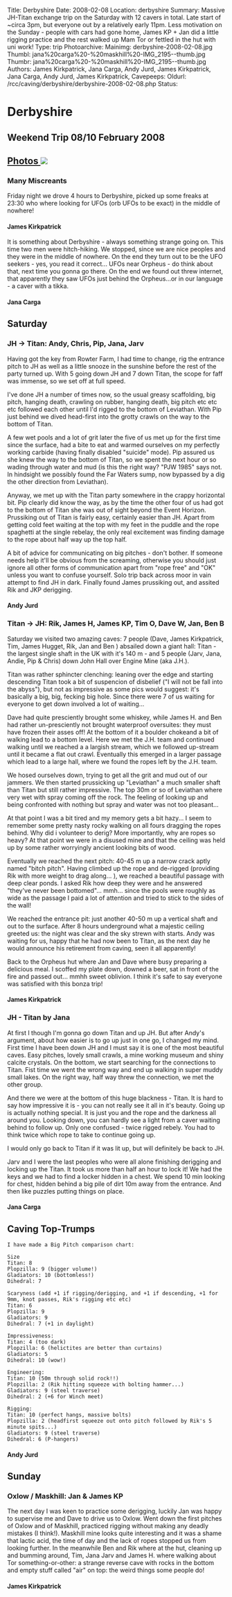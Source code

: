 Title: Derbyshire
Date: 2008-02-08
Location: derbyshire
Summary: Massive JH-Titan exchange trip on the Saturday with 12 cavers in total. Late start of ~circa 3pm, but everyone out by a relatively early 11pm. Less motivation on the Sunday - people with cars had gone home, James KP + Jan did a little rigging practice and the rest walked up Mam Tor or fettled in the hut with uni work!
Type: trip
Photoarchive:
Mainimg: derbyshire-2008-02-08.jpg
Thumbl: jana%20carga%20-%20maskhill%20-IMG_2195--thumb.jpg
Thumbr: jana%20carga%20-%20maskhill%20-IMG_2195--thumb.jpg
Authors: James Kirkpatrick, Jana Carga, Andy Jurd, James Kirkpatrick, Jana Carga, Andy Jurd, James Kirkpatrick, 
Cavepeeps:
Oldurl: /rcc/caving/derbyshire/derbyshire-2008-02-08.php
Status:

#  Derbyshire 

##  Weekend Trip 08/10 February 2008 

##  [ Photos ](/caving/photo_archive/trips/2008-02-08%20-%20derbyshire/) [ ![](derbyshire-2008-02-08.jpg) ](/caving/photo_archive/trips/2008-02-08%20-%20derbyshire/)

###  Many Miscreants 

Friday night we drove 4 hours to Derbyshire, picked up some freaks at 23:30 who where looking for UFOs (orb UFOs to be exact) in the middle of nowhere! 

####  James Kirkpatrick 

It is something about Derbyshire - always something strange going on. This time two men were hitch-hiking. We stopped, since we are nice peoples and they were in the middle of nowhere. On the end they turn out to be the UFO seekers - yes, you read it correct... UFOs near Orpheus - do think about that, next time you gonna go there. On the end we found out threw internet, that apparently they saw UFOs just behind the Orpheus...or in our language - a caver with a tikka. 

####  Jana Carga 

##  Saturday 

###  JH -&gt; Titan: Andy, Chris, Pip, Jana, Jarv 

Having got the key from Rowter Farm, I had time to change, rig the entrance pitch to JH as well as a little snooze in the sunshine before the rest of the party turned up. With 5 going down JH and 7 down Titan, the scope for faff was immense, so we set off at full speed. 

I've done JH a number of times now, so the usual greasy scaffolding, big pitch, hanging death, crawling on rubber, hanging death, big pitch etc etc etc followed each other until I'd rigged to the bottom of Leviathan. With Pip just behind we dived head-first into the grotty crawls on the way to the bottom of Titan. 

A few wet pools and a lot of grit later the five of us met up for the first time since the surface, had a bite to eat and warmed ourselves on my perfectly working carbide (having finally disabled "suicide" mode). Pip assured us she knew the way to the bottom of Titan, so we spent the next hour or so wading through water and mud (is this the right way? "PJW 1985" says not. In hindsight we possibly found the Far Waters sump, now bypassed by a dig the other direction from Leviathan). 

Anyway, we met up with the Titan party somewhere in the crappy horizontal bit. Pip clearly did know the way, as by the time the other four of us had got to the bottom of Titan she was out of sight beyond the Event Horizon. Prussiking out of Titan is fairly easy, certainly easier than JH. Apart from getting cold feet waiting at the top with my feet in the puddle and the rope spaghetti at the single rebelay, the only real excitement was finding damage to the rope about half way up the top half. 

A bit of advice for communicating on big pitches - don't bother. If someone needs help it'll be obvious from the screaming, otherwise you should just ignore all other forms of communication apart from "rope free" and "OK" unless you want to confuse yourself. Solo trip back across moor in vain attempt to find JH in dark. Finally found James prussiking out, and assited Rik and JKP derigging. 

####  Andy Jurd 

###  Titan -&gt; JH: Rik, James H, James KP, Tim O, Dave W, Jan, Ben B 

Saturday we visited two amazing caves: 7 people (Dave, James Kirkpatrick, Tim, James Hugget, Rik, Jan and Ben ) absailed down a giant hall: Titan - the largest single shaft in the UK with it's 140 m - and 5 people (Jarv, Jana, Andie, Pip &amp; Chris) down John Hall over Engine Mine (aka J.H.). 

Titan was rather sphincter clenching: leaning over the edge and starting descending Titan took a bit of suspencion of disbelief ("I will not be fall into the abyss"), but not as impressive as some pics would suggest: it's basically a big, big, fecking big hole. Since there were 7 of us waiting for everyone to get down involved a lot of waiting... 

Dave had quite presciently brought some whiskey, while James H. and Ben had rather un-presciently not brought waterproof oversuites: they must have frozen their asses off! At the bottom of it a boulder chokeand a bit of walking lead to a bottom level. Here we met the J.H. team and continued walking until we reached a a largish stream, which we followed up-stream until it became a flat out crawl. Eventually this emerged in a larger passage which lead to a large hall, where we found the ropes left by the J.H. team. 

We hosed ourselves down, trying to get all the grit and mud out of our jammers. We then started prussicking up "Leviathan" a much smaller shaft than Titan but still rather impressive. The top 30m or so of Leviathan where very wet with spray coming off the rock. The feeling of looking up and being confronted with nothing but spray and water was not too pleasant... 

At that point I was a bit tired and my memory gets a bit hazy... I seem to remember some pretty nasty rocky walking on all fours dragging the ropes behind. Why did i volunteer to derig? More importantly, why are ropes so heavy? At that point we were in a disused mine and that the ceiling was held up by some rather worryingly ancient looking bits of wood. 

Eventually we reached the next pitch: 40-45 m up a narrow crack aptly named "bitch pitch". Having climbed up the rope and de-rigged (providing Rik with more weight to drag along... ), we reached a beautiful passage with deep clear ponds. I asked Rik how deep they were and he answered "they've never been bottomed"... mmh... since the pools were roughly as wide as the passage I paid a lot of attention and tried to stick to the sides of the wall! 

We reached the entrance pit: just another 40-50 m up a vertical shaft and out to the surface. After 8 hours underground what a majestic ceiling greeted us: the night was clear and the sky strewn with starts. Andy was waiting for us, happy that he had now been to Titan, as the next day he would announce his retirement from caving, seen it all apparently! 

Back to the Orpheus hut where Jan and Dave where busy preparing a delicious meal. I scoffed my plate down, downed a beer, sat in front of the fire and passed out... mmhh sweet oblivion. I think it's safe to say everyone was satisfied with this bonza trip! 

####  James Kirkpatrick 

###  JH - Titan by Jana 

At first I though I'm gonna go down Titan and up JH. But after Andy's argument, about how easier is to go up just in one go, I changed my mind. First time I have been down JH and I must say it is one of the most beautiful caves. Easy pitches, lovely small crawls, a mine working museum and shiny calcite crystals. On the bottom, we start searching for the connections to Titan. Fist time we went the wrong way and end up walking in super muddy small lakes. On the right way, half way threw the connection, we met the other group. 

And there we were at the bottom of this huge blackness - Titan. It is hard to say how impressive it is - you can not really see it all in it's beauty. Going up is actually nothing special. It is just you and the rope and the darkness all around you. Looking down, you can hardly see a light from a caver waiting behind to follow up. Only one confused - twice rigged rebely. You had to think twice which rope to take to continue going up. 

I would only go back to Titan if it was lit up, but will definitely be back to JH. 

Jarv and I were the last peoples who were all alone finishing derigging and locking up the Titan. It took us more than half an hour to lock it! We had the keys and we had to find a locker hidden in a chest. We spend 10 min looking for chest, hidden behind a big pile of dirt 10m away from the entrance. And then like puzzles putting things on place. 

####  Jana Carga 

##  Caving Top-Trumps 
    
    
    I have made a Big Pitch comparison chart:
    
    Size
    Titan: 8
    Plopzilla: 9 (bigger volume!)
    Gladiators: 10 (bottomless!)
    Dihedral: 7
    
    Scaryness (add +1 if rigging/derigging, and +1 if descending, +1 for 9mm, knot passes, Rik's rigging etc etc)
    Titan: 6
    Plopzilla: 9
    Gladiators: 9
    Dihedral: 7 (+1 in daylight)
    
    Impressiveness:
    Titan: 4 (too dark)
    Plopzilla: 6 (helictites are better than curtains)
    Gladiators: 5
    Dihedral: 10 (wow!)
    
    Engineering:
    Titan: 10 (50m through solid rock!!)
    Plopzilla: 2 (Rik hitting squeeze with bolting hammer...)
    Gladiators: 9 (steel traverse)
    Dihedral: 2 (+6 for Winch meet)
    
    Rigging:
    Titan: 10 (perfect hangs, massive bolts)
    Plopzilla: 2 (headfirst squeeze out onto pitch followed by Rik's 5 minute spits...)
    Gladiators: 9 (steel traverse)
    Dihedral: 6 (P-hangers)
    

####  Andy Jurd 

##  Sunday 

###  Oxlow / Maskhill: Jan &amp; James KP 

The next day I was keen to practice some derigging, luckily Jan was happy to supervise me and Dave to drive us to Oxlow. Went down the first pitches of Oxlow and of Maskhill, practiced rigging without making any deadly mistakes (I think!). Maskhill mine looks quite interesting and it was a shame that lactic acid, the time of day and the lack of ropes stopped us from looking further. In the meanwhile Ben and Rik where at the hut, cleaning up and bumming around, Tim, Jana Jarv and James H. where walking about Tor something-or-other: a strange reverse cave with rocks in the bottom and empty stuff called "air" on top: the weird things some people do! 

####  James Kirkpatrick 
